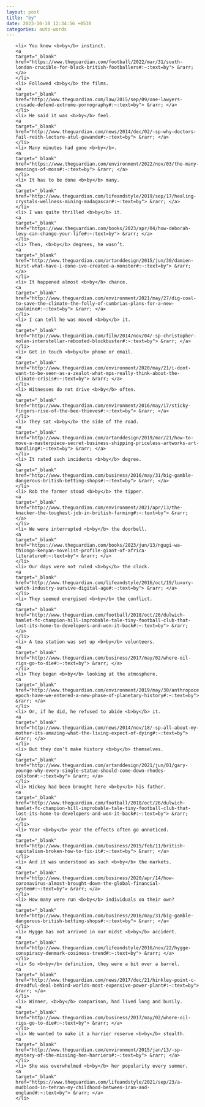 ```yaml
---
layout: post
title: "by"
date: 2023-10-10 12:34:56 +0530
categories: auto-words
---
```

<ol>

    <li> You knew <b>by</b> instinct.
    <a 
    target="_blank" 
    href="https://www.theguardian.com/football/2022/mar/31/south-london-crucible-for-black-british-footballers#:~:text=by"> &rarr; </a>
    </li>
    <li> Followed <b>by</b> the films.
    <a 
    target="_blank" 
    href="http://www.theguardian.com/law/2015/sep/09/one-lawyers-crusade-defend-extreme-pornography#:~:text=by"> &rarr; </a>
    </li>
    <li> He said it was <b>by</b> feel.
    <a 
    target="_blank" 
    href="http://www.theguardian.com/news/2014/dec/02/-sp-why-doctors-fail-reith-lecture-atul-gawande#:~:text=by"> &rarr; </a>
    </li>
    <li> Many minutes had gone <b>by</b>.
    <a 
    target="_blank" 
    href="https://www.theguardian.com/environment/2022/nov/03/the-many-meanings-of-moss#:~:text=by"> &rarr; </a>
    </li>
    <li> It has to be done <b>by</b> many.
    <a 
    target="_blank" 
    href="http://www.theguardian.com/lifeandstyle/2019/sep/17/healing-crystals-wellness-mining-madagascar#:~:text=by"> &rarr; </a>
    </li>
    <li> I was quite thrilled <b>by</b> it.
    <a 
    target="_blank" 
    href="https://www.theguardian.com/books/2023/apr/04/how-deborah-levy-can-change-your-life#:~:text=by"> &rarr; </a>
    </li>
    <li> Then, <b>by</b> degrees, he wasn’t.
    <a 
    target="_blank" 
    href="http://www.theguardian.com/artanddesign/2015/jun/30/damien-hirst-what-have-i-done-ive-created-a-monster#:~:text=by"> &rarr; </a>
    </li>
    <li> It happened almost <b>by</b> chance.
    <a 
    target="_blank" 
    href="http://www.theguardian.com/environment/2021/may/27/dig-coal-to-save-the-climate-the-folly-of-cumbrias-plans-for-a-new-coalmine#:~:text=by"> &rarr; </a>
    </li>
    <li> I can tell he was moved <b>by</b> it.
    <a 
    target="_blank" 
    href="http://www.theguardian.com/film/2014/nov/04/-sp-christopher-nolan-interstellar-rebooted-blockbuster#:~:text=by"> &rarr; </a>
    </li>
    <li> Get in touch <b>by</b> phone or email.
    <a 
    target="_blank" 
    href="http://www.theguardian.com/environment/2020/may/21/i-dont-want-to-be-seen-as-a-zealot-what-mps-really-think-about-the-climate-crisis#:~:text=by"> &rarr; </a>
    </li>
    <li> Witnesses do not drive <b>by</b> often.
    <a 
    target="_blank" 
    href="http://www.theguardian.com/environment/2016/may/17/sticky-fingers-rise-of-the-bee-thieves#:~:text=by"> &rarr; </a>
    </li>
    <li> They sat <b>by</b> the side of the road.
    <a 
    target="_blank" 
    href="http://www.theguardian.com/artanddesign/2019/mar/21/how-to-move-a-masterpiece-secret-business-shipping-priceless-artworks-art-handling#:~:text=by"> &rarr; </a>
    </li>
    <li> It rated such incidents <b>by</b> degree.
    <a 
    target="_blank" 
    href="http://www.theguardian.com/business/2016/may/31/big-gamble-dangerous-british-betting-shops#:~:text=by"> &rarr; </a>
    </li>
    <li> Rob the farmer stood <b>by</b> the tipper.
    <a 
    target="_blank" 
    href="http://www.theguardian.com/environment/2021/apr/13/the-knacker-the-toughest-job-in-british-farming#:~:text=by"> &rarr; </a>
    </li>
    <li> We were interrupted <b>by</b> the doorbell.
    <a 
    target="_blank" 
    href="https://www.theguardian.com/books/2023/jun/13/ngugi-wa-thiongo-kenyan-novelist-profile-giant-of-africa-literature#:~:text=by"> &rarr; </a>
    </li>
    <li> Our days were not ruled <b>by</b> the clock.
    <a 
    target="_blank" 
    href="http://www.theguardian.com/lifeandstyle/2016/oct/19/luxury-watch-industry-survive-digital-age#:~:text=by"> &rarr; </a>
    </li>
    <li> They seemed energised <b>by</b> the conflict.
    <a 
    target="_blank" 
    href="http://www.theguardian.com/football/2018/oct/26/dulwich-hamlet-fc-champion-hill-improbable-tale-tiny-football-club-that-lost-its-home-to-developers-and-won-it-back#:~:text=by"> &rarr; </a>
    </li>
    <li> A tea station was set up <b>by</b> volunteers.
    <a 
    target="_blank" 
    href="http://www.theguardian.com/business/2017/may/02/where-oil-rigs-go-to-die#:~:text=by"> &rarr; </a>
    </li>
    <li> They began <b>by</b> looking at the atmosphere.
    <a 
    target="_blank" 
    href="http://www.theguardian.com/environment/2019/may/30/anthropocene-epoch-have-we-entered-a-new-phase-of-planetary-history#:~:text=by"> &rarr; </a>
    </li>
    <li> Or, if he did, he refused to abide <b>by</b> it.
    <a 
    target="_blank" 
    href="http://www.theguardian.com/news/2014/nov/18/-sp-all-about-my-mother-its-amazing-what-the-living-expect-of-dying#:~:text=by"> &rarr; </a>
    </li>
    <li> But they don’t make history <b>by</b> themselves.
    <a 
    target="_blank" 
    href="http://www.theguardian.com/artanddesign/2021/jun/01/gary-younge-why-every-single-statue-should-come-down-rhodes-colston#:~:text=by"> &rarr; </a>
    </li>
    <li> Hickey had been brought here <b>by</b> his father.
    <a 
    target="_blank" 
    href="http://www.theguardian.com/football/2018/oct/26/dulwich-hamlet-fc-champion-hill-improbable-tale-tiny-football-club-that-lost-its-home-to-developers-and-won-it-back#:~:text=by"> &rarr; </a>
    </li>
    <li> Year <b>by</b> year the effects often go unnoticed.
    <a 
    target="_blank" 
    href="http://www.theguardian.com/business/2015/feb/11/british-capitalism-broken-how-to-fix-it#:~:text=by"> &rarr; </a>
    </li>
    <li> And it was understood as such <b>by</b> the markets.
    <a 
    target="_blank" 
    href="http://www.theguardian.com/business/2020/apr/14/how-coronavirus-almost-brought-down-the-global-financial-system#:~:text=by"> &rarr; </a>
    </li>
    <li> How many were run <b>by</b> individuals on their own?
    <a 
    target="_blank" 
    href="http://www.theguardian.com/business/2016/may/31/big-gamble-dangerous-british-betting-shops#:~:text=by"> &rarr; </a>
    </li>
    <li> Hygge has not arrived in our midst <b>by</b> accident.
    <a 
    target="_blank" 
    href="http://www.theguardian.com/lifeandstyle/2016/nov/22/hygge-conspiracy-denmark-cosiness-trend#:~:text=by"> &rarr; </a>
    </li>
    <li> So <b>by</b> definition, they were a bit over a barrel.
    <a 
    target="_blank" 
    href="http://www.theguardian.com/news/2017/dec/21/hinkley-point-c-dreadful-deal-behind-worlds-most-expensive-power-plant#:~:text=by"> &rarr; </a>
    </li>
    <li> Winner, <b>by</b> comparison, had lived long and busily.
    <a 
    target="_blank" 
    href="http://www.theguardian.com/business/2017/may/02/where-oil-rigs-go-to-die#:~:text=by"> &rarr; </a>
    </li>
    <li> We wanted to make it a harrier reserve <b>by</b> stealth.
    <a 
    target="_blank" 
    href="http://www.theguardian.com/environment/2015/jan/13/-sp-mystery-of-the-missing-hen-harriers#:~:text=by"> &rarr; </a>
    </li>
    <li> She was overwhelmed <b>by</b> her popularity every summer.
    <a 
    target="_blank" 
    href="https://www.theguardian.com/lifeandstyle/2021/sep/23/a-mudblood-in-tehran-my-childhood-between-iran-and-england#:~:text=by"> &rarr; </a>
    </li>